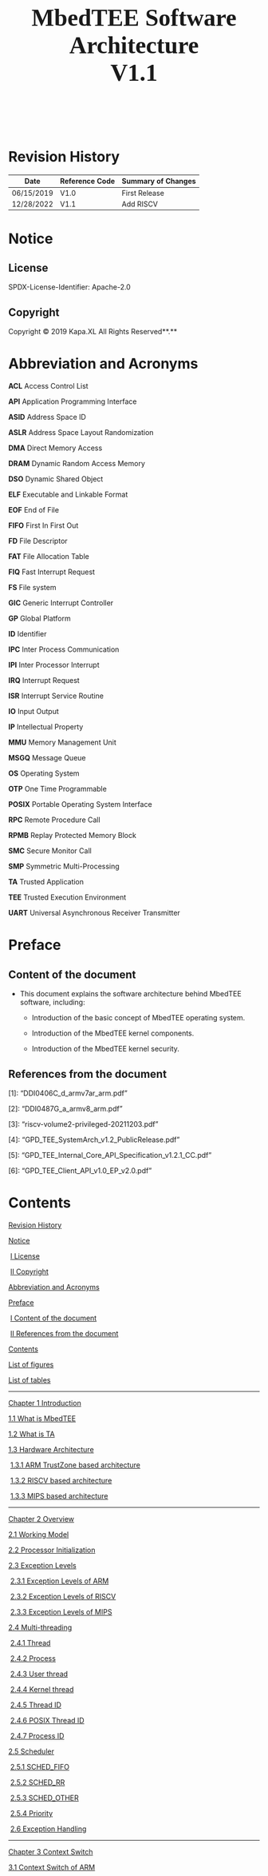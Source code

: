 <div align=center STYLE="page-break-after: always;">
    <br/><br/><br/><br/><br/><br/><br/><br/><br/><br/><br/><br/>
    <font size=22 face=“Arial”>
        <b>MbedTEE Software Architecture</b>
        <br/>
        <b>V1.1</b> 
    </font>
    <br/><br/><br/><br/><br/><br/>
</div>


# Revision History

| Date       | Reference Code | Summary of Changes |
| ---------- | -------------- | ------------------ |
| 06/15/2019 | V1.0           | First Release      |
| 12/28/2022 | V1.1           | Add RISCV          |

<div STYLE="page-break-after: always;"></div>

# Notice

## License

SPDX-License-Identifier: Apache-2.0

## Copyright

Copyright © 2019 Kapa.XL All Rights Reserved**.**

<div STYLE="page-break-after: always;"></div>

# Abbreviation and Acronyms

**ACL** Access Control List

**API** Application Programming Interface

**ASID** Address Space ID

**ASLR** Address Space Layout Randomization

**DMA** Direct Memory Access

**DRAM** Dynamic Random Access Memory

**DSO** Dynamic Shared Object

**ELF** Executable and Linkable Format

**EOF** End of File

**FIFO** First In First Out

**FD** File Descriptor

**FAT** File Allocation Table

**FIQ** Fast Interrupt Request

**FS** File system

**GIC** Generic Interrupt Controller

**GP** Global Platform

**ID** Identifier

**IPC** Inter Process Communication

**IPI** Inter Processor Interrupt

**IRQ** Interrupt Request

**ISR** Interrupt Service Routine

**IO** Input Output

**IP** Intellectual Property

**MMU** Memory Management Unit

**MSGQ** Message Queue

**OS** Operating System

**OTP** One Time Programmable

**POSIX** Portable Operating System Interface

**RPC** Remote Procedure Call

**RPMB** Replay Protected Memory Block

**SMC** Secure Monitor Call

**SMP** Symmetric Multi-Processing

**TA** Trusted Application

**TEE** Trusted Execution Environment

**UART** Universal Asynchronous Receiver Transmitter

<div STYLE="page-break-after: always;"></div>

# Preface

## Content of the document 

- This document explains the software architecture behind MbedTEE software, including:

  - Introduction of the basic concept of MbedTEE operating system.

  - Introduction of the MbedTEE kernel components.


  - Introduction of the MbedTEE kernel security.

## References from the document

\[1\]: “DDI0406C_d_armv7ar_arm.pdf”

\[2\]: “DDI0487G_a_armv8_arm.pdf”

\[3\]: “riscv-volume2-privileged-20211203.pdf”

\[4\]: “GPD_TEE_SystemArch_v1.2_PublicRelease.pdf”

\[5\]: “GPD_TEE_Internal_Core_API_Specification_v1.2.1_CC.pdf”

\[6\]: “GPD_TEE_Client_API_v1.0_EP_v2.0.pdf”

<div STYLE="page-break-after: always;"></div>

# Contents

[Revision History](#revision-history)

[Notice](#notice)

​	[I License](#license)

​	[II Copyright](#copyright)

[Abbreviation and Acronyms](#abbreviation-and-acronyms)

[Preface](#preface)

​	[I Content of the document](#content-of-the-document)

​	[II References from the document](#references-from-the-document)

[Contents](#contents)

[List of figures](#list-of-figures)

[List of tables](#list-of-tables)

------

[Chapter 1 Introduction](#chapter-1---introduction)

[1.1 What is MbedTEE](#11-what-is-mbedtee)

[1.2 What is TA](#12-what-is-ta)

[1.3 Hardware Architecture](#13-hardware-architecture)

​	[1.3.1 ARM TrustZone based architecture](#131-arm-trustzone-based-architecture)

​	[1.3.2 RISCV based architecture](#132-riscv-based-architecture)

​	[1.3.3 MIPS based architecture](#133-mips-based-architecture)

------

[Chapter 2 Overview](#chapter-2---overview)

[2.1 Working Model](#21-working-model)

[2.2 Processor Initialization](#22-processor-initialization)

[2.3 Exception Levels](#23-exception-levels)

​	[2.3.1 Exception Levels of ARM](#231-exception-levels-of-arm)

​	[2.3.2 Exception Levels of RISCV](#232-exception-levels-of-riscv)

​	[2.3.3 Exception Levels of MIPS](#233-exception-levels-of-mips)

[2.4 Multi-threading](#24-multi-threading)

​	[2.4.1 Thread](#241-thread)

​	[2.4.2 Process](#242-process)

​	[2.4.3 User thread](#243-user-thread)

​	[2.4.4 Kernel thread](#244-kernel-thread)

​	[2.4.5 Thread ID](#245-thread-id)

​	[2.4.6 POSIX Thread ID](#246-posix-thread-id)

​	[2.4.7 Process ID](#247-process-id)

[2.5 Scheduler](#25-scheduler)

​	[2.5.1 SCHED_FIFO](#251-sched_fifo)

​	[2.5.2 SCHED_RR](#252-sched_rr)

​	[2.5.3 SCHED_OTHER](#253-sched_other)

​	[2.5.4 Priority](#254-priority)

​	[2.6 Exception Handling](#26-exception-handling)

------

[Chapter 3 Context Switch](#chapter-3---context-switch)

[3.1 Context Switch of ARM](#31-context-switch-of-arm)

​	[3.1.1 REE SMC](#311-ree-smc)

​	[3.1.2 TEE SMC](#312-tee-smc)

​	[3.1.3 AArch32 SVC](#313-aarch32-svc)

​	[3.1.4 AArch64 SVC](#314-aarch64-svc)

​	[3.1.5 AArch32 Interrupt](#315-aarch32-interrupt)

​	[3.1.6 AArch64 Interrupt](#316-aarch64-interrupt)

[3.2 Context Switch of RISCV](#32-context-switch-of-riscv)

​	[3.2.1 System Call](#321-system-call)

​	[3.2.2 Interrupt](#322-interrupt)

[3.3 Context Switch of MIPS](#33-context-switch-of-mips)

​	[3.3.1 System Call](#331-system-call)

​	[3.3.2 Interrupt](#332-interrupt)

------

[Chapter 4 MbedTEE Components](#chapter-4---mbedtee-components)

[4.1 Overview](#41-overview)

[4.2 System Call](#42-system-call)

[4.3 Heap Manager](#43-heap-manager)

[4.4 Page Manager](#44-page-manager)

[4.5 Timer Framework](#45-timer-framework)

[4.6 Synchronization Primitives](#46-synchronization-primitives)

[4.7 Tasklet](#47-tasklet)

[4.8 Workqueue](#48-workqueue)

[4.9 IPI](#49-ipi)

[4.10 RPC](#410-rpc)

[4.11 IPC](#411-ipc)

[4.12 ELF Loader](#412-elf-loader)

[4.13 MMU](#413-mmu)

[4.14 File System](#414-file-system)

​	[4.14.1 FS types](#4141-fs-types)

​	[4.14.2 FS Operations](#4142-fs-operations)

[4.15 Storage](#415-storage)

​	[4.15.1 Transient](#4151-transient)

​	[4.15.2 Persistent](#4152-persistent)

[4.16 DTB](#416-dtb)

[4.17 GlobalPlatform](#417-globalplatform)

------

[Chapter 5 TEE Security](#chapter-5---tee-security)

[5.1 Isolation](#51-isolation)

​	[5.1.1 REE-TEE Isolation](#511-ree-tee-isolation)

​	[5.1.2 User-Kernel Isolation](#512-user-kernel-isolation)

​	[5.1.3 TA Isolation](#513-ta-isolation)

[5.2 ELF Mapping](#52-elf-mapping)

[5.3 Timer](#53-timer)

​	[5.3.1 Overview](#531-overview)

​	[5.3.2 Monotonic Counter](#532-monotonic-counter)

​	[5.3.3 Time Category](#533-time-category)

[5.4 Debugging](#54-debugging)

[5.5 Access Control Policy](#55-access-control-policy)

[5.6 IPC Security](#56-ipc-security)

​	[5.6.1 Message Queue](#561-message-queue)

​	[5.6.2 File descriptor sharing](#562-file-descriptor-sharing)

[5.7 RPC Security](#57-rpc-security)

[5.8 Image Security](#58-image-security)



------



# List of figures

[Figure 1‑1 ARM TrustZone Based Architecture](#figure-1-1-arm-trustzone-based-architecture)

[Figure 1‑2 FVP_VE_Cortex_A15x4 Processors](#figure-1-2-fvp_ve_cortex_a15x4-processors)

[Figure 1‑3 RISCV Based Architecture](#figure-1-3-riscv-based-architecture)

[Figure 1‑4 QEMU RISCV Processors](#figure-1-4-qemu-riscv-processors)

[Figure 1‑5 MIPS32 Based Architecture](#figure-1-5-mips32-based-architecture)

[Figure 2‑1 Client is from REE](#figure-2-1-client-is-from-ree)

[Figure 2‑2 Client is another TA](#figure-2-2-client-is-another-ta)

[Figure 2‑3 Processor 0 Initialization Flow](#figure-2-3-processor-0-initialization-flow)

[Figure 2‑4 Secondary Processor Initialization Flow](#figure-2-4-secondary-processor-initialization-flow)

[Figure 2‑5 Exception Levels of AArch32@ARMv7-A](#figure-2-5-exception-levels-of-aarch32armv7-a)

[Figure 2‑6 Exception Levels of AArch64@ARMv8-A/ARMv9-A](#figure-2-6-exception-levels-of-aarch64armv8-aarmv9-a)

[Figure 2‑7 Exception Levels of RISCV](#figure-2-7-exception-levels-of-riscv)

[Figure 2‑8 Exception Levels of MIPS](#figure-2-8-exception-levels-of-mips)

[Figure 3-1 Synchronous SMC Call - AArch32](#figure-3-1-synchronous-smc-call---aarch32)

[Figure 3‑2 Synchronous SMC Call - AArch64](#figure-3-2-synchronous-smc-call---aarch64)

[Figure 3‑3 Asynchronous SMC Call - AArch32](#figure-3-3-asynchronous-smc-call---aarch32)

[Figure 3‑4 Asynchronous SMC Call - AArch64](#figure-3-4-asynchronous-smc-call---aarch64)

[Figure 3‑5 System Call – AArch32](#figure-3-5-system-call---aarch32)

[Figure 3‑6 System Call – AArch64](#figure-3-6-system-call---aarch64)

[Figure 3‑7 FIQ Interrupts the REE - AArch32](#figure-3-7-fiq-interrupts-the-ree---aarch32)

[Figure 3‑8 FIQ Interrupts the REE (Scheduled) - AArch32](#figure-3-8-fiq-interrupts-the-ree-scheduled---aarch32)

[Figure 3‑9 FIQ - AArch32](#figure-3-9-fiq---aarch32)

[Figure 3‑10 MbedTEE Forwards IRQ to REE - AArch32](#figure-3-10-mbedtee-forwards-irq-to-ree---aarch32)

[Figure 3‑11 TEE IRQ Interrupts the REE - AArch64](#figure-3-11-tee-irq-interrupts-the-ree---aarch64)

[Figure 3‑12 TEE IRQ Interrupts the REE (Scheduled) - AArch64](#figure-3-12-tee-irq-interrupts-the-ree-scheduled---aarch64)

[Figure 3‑13 REE IRQ Interrupts the TEE - AArch64](#figure-3-13-ree-irq-interrupts-the-tee---aarch64)

[Figure 3‑14 TEE IRQ - AArch64](#figure-3-14-tee-irq---aarch64)

[Figure 3‑15 System Call - RISCV](#figure-3-15-system-call---riscv)

[Figure 3‑16 Interrupt – RISCV](#figure-3-16-interrupt---riscv)

[Figure 3‑17 System Call - MIPS](#figure-3-17-system-call---mips)

[Figure 3‑18 Interrupt - MIPS](#figure-3-18-interrupt---mips)

[Figure 4‑1 MbedTEE Components](#figure-4-1-mbedtee-components)

[Figure 4‑2 Persistent storage based on reefs](#figure-4-2-persistent-storage-based-on-reefs)

[Figure 5‑1 AArch32 Address Space](#figure-5-1-aarch32-address-space)

[Figure 5‑2 AArch64 Address Space](#figure-5-2-aarch64-address-space)

[Figure 5‑3 RISCV32 SV32 Address Space](#figure-5-3-riscv32-sv32-address-space)

[Figure 5‑4 RISCV64 SV39 Address Space](#figure-5-4-riscv64-sv39-address-space)

[Figure 5‑5 MIPS32 Address Space](#figure-5-5-mips32-address-space)

[Figure 5‑6 PS information](#figure-5-6-ps-information)

# List of tables

[Table 1‑1 OS information - ARM](#table-1-1-os-information---arm)

[Table 1‑2 Communication Method - ARM](#table-1-2-communication-method---arm)

[Table 1‑3 OS information - RISCV](#table-1-3-os-information---riscv)

[Table 1‑4 Communication Method - RISCV](#table-1-4-communication-method---riscv)

[Table 5‑1 Kernel ELF Segments](#table-5-1-kernel-elf-segments)

[Table 5‑2 TA ELF Segments](#table-5-2-ta-elf-segments)


<div STYLE="page-break-after: always;"></div>

#  Chapter 1 - Introduction

## 1.1 What is MbedTEE

MbedTEE is an implementation of Trusted Execution Environment (TEE) for embedded devices, it’s a real time operating system which comply with POSIX and GlobalPlatform, it manages the security resources and provides security services to system.

MbedTEE leverages the security architecture in the SoC, it’s explicitly isolated with Rich Execution Environment (REE) and the isolation is enforced by the SoC’s security technology at hardware level, remote procedure call (RPC) is introduced for the REE-TEE communication. TEE has higher security level than REE, and TEE can enable or disable the REE access to some of the hardware resources.

MbedTEE currently supports AArch32, AArch64, Riscv32, Riscv64 and MIPS32R2 architectured processors (CPU).

## 1.2 What is TA

A Trusted Application (TA) is a program that runs in the TEE user space and exposes security services to its clients.

A Trusted Application is command-oriented. Clients access a Trusted Application by opening a session with the Trusted Application and invoking commands within the session. When a Trusted Application receives a command, it parses the messages associated with the command, performs any required processing, and then sends a response back to the client.

A client typically runs in the Rich Execution Environment and communicates with a Trusted Application using the TEE Client API. It is then called a “Client Application”. It is also possible for a Trusted Application to act as a client of another Trusted Application, using the GlobalPlatform Internal Core API. The term “Client” covers both cases.

## 1.3 Hardware Architecture

Before looking into MbedTEE, this section introduces some of possible hardware architectures that the TEE may run at.

- The ARM TrustZone based architecture.

- The RISCV based architecture

- The MIPS based architecture

### 1.3.1 ARM TrustZone based architecture

<img src="media-arch/image2.png" style="zoom:35%"/>

<center><h6>Figure 1-1 ARM TrustZone Based Architecture</h6></center>

The ARM processor (armv7a, armv8a and armv9a CPU) can work in non-trusted mode and trusted mode, depending on the TrustZone enable or not. The non-trusted mode is design for the rich OS (e.g. Linux) with all non-secure applications. Whereas, the trusted mode is designed for the TEE to execute secure libraries and trusted applications.

Under the ARM TrustZone architecture, the TEE runs at the same processor (CPU) as the REE with the time-sharing scheduling mechanism. TEE and REE are explicitly isolated and this isolation is enforced by the TrustZone and SoC’s security technology at hardware level, only a tiny bridge based on the SMC instruction is used for the REE-TEE communication.

The following figure takes the ARM FVP_VE_Cortex_A15x4 as an example, this SoC is designed to have 4 processors in one CPU cluster, MbedTEE can run on all of these processors with SMP supported, which means SMC instruction can be executed on every processor to request the security services from MbedTEE, MbedTEE will process the requests symmetrically.

<img src="media-arch/image3.png" style="zoom:30%"/>

<center><h6>Figure 1-2 FVP_VE_Cortex_A15x4 Processors</h6></center>

Seen from the above hardware architectures, ARM SoC supports below software architecture with TEE. Table 1‑1 illustrates the OS information.

<center><h6>Table 1-1 OS information - ARM</h6></center>

| Rich Execution Environment | Trusted Execution Environment |
| :------------------------: | :---------------------------: |
|  ARM Non-Trusted (Linux)   |     ARM Trusted (TEE OS)      |



Table 1‑2 illustrates the communication method between different execution environments.												

<center><h6>Table 1-2 Communication Method - ARM</h6></center>

|          |  REE to TEE   |  TEE to REE   |
| :------: | :-----------: | :-----------: |
|   Data   | Shared memory | Shared memory |
| Commands |      SMC      |   IPI (SGI)   |

The communications between REE and TEE relies on Secure Monitor Call (SMC) instruction or IPI (inter processor interrupt), through which the CPU enters monitor mode from non-secure or secure and then fully switch the context of different worlds.

### 1.3.2 RISCV based architecture

<img src="media-arch/image4.png" style="zoom:35%"/>

<center><h6>Figure 1-3 RISCV Based Architecture</h6></center>

Due to the RISCV does not have the TrustZone or similar extension, thus the MbedTEE needs to run at a dedicated security processor (CPU). At this case, the REE processor (CPU) is running the rich OS (e.g. Linux) with all non-secure applications. Whereas, the TEE processor is running the MbedTEE to execute secure libraries and trusted applications.

Under this architecture, TEE and REE are explicitly isolated and the isolation is enforced by the SoC’s security technology at hardware level, only a tiny bridge based on the SSWI is used for the REE-TEE communication.

The following figure takes the RISCV32/RISCV64 QEMU virtual platform as an example, this platform is configured to have 8 processors (e.g. qemu-system-riscv64 -M virt -smp 8), MbedTEE can run on all of these processors with SMP supported, which means SSWI interrupt can be served/issued on every processor to request/response the security services from MbedTEE, MbedTEE will process the requests symmetrically.

<img src="media-arch/image5.png" style="zoom:30%"/>

<center><h6>Figure 1-4 QEMU RISCV Processors</h6></center>

Seen from the above hardware architectures, RISCV virtual platform supports below software architecture with TEE. Table 1‑3 illustrates the OS information.

<center><h6>Table 1-3 OS information - RISCV</h6></center>

|  Rich Execution Environment  | Trusted Execution Environment |
| :--------------------------: | :---------------------------: |
| REE Processors (4~7) (Linux) | TEE Processors (0~3) (TEE OS) |

Table 1‑4 illustrates the communication method between different execution environments.

<center><h6>Table 1-4 Communication Method - RISCV</h6></center>

|          |  REE to TEE   |  TEE to REE   |
| :------: | :-----------: | :-----------: |
|   Data   | Shared memory | Shared memory |
| Commands |     SSWI      |     SSWI      |

The communications between REE and TEE relies on SSWI extension, through which the CPU generates the software interrupt to the other world.

### 1.3.3 MIPS based architecture

Current MbedTEE only supports to run at a single MIPS32R2 processor (CPU), no SMP supported, no REE communication supported.

<img src="media-arch/image6.png" style="zoom:40%"/>

<center><h6>Figure 1-5 MIPS32 Based Architecture</h6></center>

<div STYLE="page-break-after: always;"></div>

#  Chapter 2 - Overview

## 2.1 Working Model

- Client is from the REE

  <img src="media-arch/image7.png" style="zoom:20%"/>

<center><h6>Figure 2-1 Client is from REE</h6></center>

- Client is another TA (instance)

  <img src="media-arch/image8.png" style="zoom:20%"/>

<center><h6>Figure 2-2 Client is another TA</h6></center>

## 2.2 Processor Initialization

Take the ARM TrustZone based SoC as example, RISCV/MIPS flow are similar except the secondary processors (CPU) wake up method.

- Processor 0 initialization flow in TEE world:

  <img src="media-arch/image9.png" style="zoom:40%"/>

<center><h6>Figure 2-3 Processor 0 Initialization Flow</h6></center>

- Secondary processors initialization flow in TEE world:

  <img src="media-arch/image10.png" style="zoom:40%"/>

<center><h6>Figure 2-4 Secondary Processor Initialization Flow</h6></center>

## 2.3 Exception Levels

### 2.3.1 Exception Levels of ARM

The following figure illustrates the exception levels and security states in the AArch32@ARMv7-A processor. (It’s a little bit different with the AArch64@ARMv8-A/ARMv9-A on the S-EL3, AArch64 has the S-EL1 for the TEE kernel and S-EL3 for the secure monitor, which the AArch32@ARMv7-A does not have the S-EL3, the TEE kernel occupies the S-EL1 alongside the secure monitor in the ARMv7-A.)

**EL0**: lowest exception level to execute the REE applications.

**EL1**: privileged exception level to execute the REE kernel.

**EL2**: privileged exception level to execute the Hypervisor.

**S-EL0**: secure exception level to execute the trusted applications.

**S-EL1**: secure exception level to execute the TEE kernel.

**S-EL3**: highest secure exception level to execute the secure monitor routine.

![](media-arch/image11.png)

<center><h6>Figure 2-5 Exception Levels of AArch32@ARMv7-A</h6></center>

**Processor modes in the AArch32@ARMv7-A**:

**User**: non-privileged mode for most of the programs and applications.

**SVC**: Entered on reset, or when a SVC instruction is executed.

**System**: privileged mode for the operating system, sharing the registers with User mode.

**FIQ**: Entered on an FIQ interrupt exception

**IRQ**: Entered on an IRQ interrupt exception

**ABT**: Entered on a memory access exception

**UND**: Entered when an undefined instruction is executed

![](media-arch/image12.png)

<center><h6>Figure 2-6 Exception Levels of AArch64@ARMv8-A/ARMv9-A</h6></center>

### 2.3.2 Exception Levels of RISCV

**Level 0**: **User** exception level to execute the applications.

**Level 1**: **Supervisor** exception level to execute the kernel.

**Level 2**: Reserved.

**Level 3**: **Machine** exception level, highest privileges.

![](media-arch/image13.png)

<center><h6>Figure 2-7 Exception Levels of RISCV</h6></center>

### 2.3.3 Exception Levels of MIPS

**User Mode**: **User** exception level to execute the applications.

**Kernel Mode**: **Kernel** exception level to execute the kernel. The core enters kernel mode both at reset and when an exception is recognized.

**Supervisor Mode**: Not in use.

![](media-arch/image14.png)

<center><h6>Figure 2-8 Exception Levels of MIPS</h6></center>

## 2.4 Multi-threading

Most of the modern operating systems provide the multi-threading support and MbedTEE is not different from these operating systems. MbedTEE supports multi-threads as they can provide concurrency or parallelism on the single or multiple processor (CPU) systems.

MbedTEE modules (TA or kernel modules) can attain parallelism by spawning some operations in the background, TA or kernel modules achieve this by delegating these operations to the corresponding user or kernel threads, these threads are independent sequences of execution corresponding to their mission.

**There are diverse definitions of the user and kernel threads under different operating systems, the following sections introduce what they are under the MbedTEE operating systems.**

### 2.4.1 Thread

A thread is an entity within a process that can be scheduled for execution. Each thread has its own scheduling attribute (e.g. scheduling policy and priority), thread local storage, a unique thread identifier, and a set of structures the operating system will use to save/restore the thread context in scheduling. The thread context includes the thread's set of machine registers, the kernel stack and the user stack in its process’s address space.

### 2.4.2 Process

A process is one that only runs at the user space and runs only the TA’s code. Each process is started with a single thread, often called the primary thread, but can create additional threads from any of its threads, each process must have at least one thread of execution. Each process provides the resources needed to execute a program, including a virtual address space, executable code, heap, opened handles to system objects (e.g. file descriptors), device ACL, IPC ACL, a unique process identifier, process configuration (e.g. name and UUID). The process’s resources are visible to all of its threads, that means one thread can share the resource with each other threads within the same process. The process resource is totally not visible to other processes, the resource sharing between processes must go through the explicit IPC.

### 2.4.3 User thread

A user thread is one that runs at the user space, but it can call into kernel space by issuing system call, it’s still considered a user thread even though it can execute kernel code.

MbedTEE provides the complete support of POSIX thread in the user space, each process (TA) can create its own thread(s), new created thread is only visible within the owner process (TA).

### 2.4.4 Kernel thread

A kernel thread is one that only runs at the kernel space and runs only the kernel code, it’s created by the operating system or kernel modules and it’s not associated with any user thread.

Both the user and kernel threads are scheduled by the kernel scheduler.

### 2.4.5 Thread ID

Thread unique identifier within the whole MbedTEE.

### 2.4.6 POSIX Thread ID

Thread unique identifier within its owner process (TA).

### 2.4.7 Process ID

Process unique identifier within the whole MbedTEE, it’s equal to its primary thread ID.

## 2.5 Scheduler

In order to support the multi-threading, MbedTEE supports the POSIX standard scheduler to control the execution of each thread, each thread has its own associated scheduling policy and priority. Associated with each policy is a priority range. Each policy specifies the minimum and maximum priorities for that policy. The priority ranges for each policy may overlap the priority ranges of other policies.

To balance the loading of processors (CPU) which are running at the same MbedTEE, MbedTEE scheduler supports the Symmetric Multi-Processing (SMP) mechanism.

MbedTEE provides the support of following scheduler policies:

### 2.5.1 SCHED_FIFO

Generally, SCHED_FIFO is a real-time scheduling policy known as "first come, first served." This strategy allows real-time processes to run until a higher priority thread arrives or they voluntarily yield the processor (CPU). SCHED_FIFO is suitable for threads that require a strict response time because it ensures that once a thread is executed, it will not be preempted by other threads of same priority.

MbedTEE supports the SCHED_FIFO policy, threads scheduled under this policy are chosen from a thread ready queue that is ordered by the time its threads have been on the queue without being executed; generally, the head of the queue is the thread that has been on the queue the longest time, and the tail is the thread that has been on the queue the shortest time.

- When a SCHED_FIFO thread starts running, it continues to run until it voluntarily gives up CPU or is preempted by a higher priority thread.

- If multiple SCHED_FIFO threads of the same priority are ready to run, the SCHED_FIFO policy requires that the currently running thread must actively yield CPU before subsequent threads of the same priority can run.

- The thread becomes the tail of the thread ready queue under the following cases:

- When a running thread [yield](http://pubs.opengroup.org/onlinepubs/9699919799/functions/sched_yield.html) CPU,

- When a blocked thread becomes a runnable thread,

- When the priority is changed.

When using SCHED_FIFO, be aware that such threads can occupy the CPU for a long time, affecting the execution of other threads on the system. Therefore, such threads should be designed to ensure that they can yield the CPU in a reasonable amount of time to avoid excessive use of system resources.

### 2.5.2 SCHED_RR

MbedTEE supports the SCHED_RR policy, SCHED_RR is a real-time scheduling policy that manages threads on a Round-Robin basis. This policy ensures fairness by allowing threads with the same priority to take turns using CPU resources in the order of time slices. When a thread runs out of time slices, it is placed at the end of the ready queue, waiting for the next dispatch.

The effect of this policy is to ensure that if there are multiple SCHED_RR threads at the same priority, one of them does not monopolize the CPU. An application should not rely only on the use of SCHED_RR to ensure application progress among multiple threads if the application includes threads using the SCHED_FIFO policy at the same or higher priority levels or SCHED_RR threads at a higher priority level.

### 2.5.3 SCHED_OTHER

POSIX defines the policy SCHED_OTHER which is implementation-defined, that allows the operating system define its own specific scheduling policy to improve the portability.

MbedTEE SCHED_OTHER is a dynamic-priority policy, the priority will be auto-decreased after the thread consumed certain CPU time slice, when the priority decreased to the minimum, MbedTEE scheduler will reset its priority to the original one, and so on. This policy ensures that there is no thread with SCHED_OTHER policy can monopolize the CPU. Major of the TAs will use this policy and this is the default policy when creating a thread.

### 2.5.4 Priority

MbedTEE scheduler manages both the kernel and user thread execution, the kernel and user thread have different priority ranges, major of the kernel threads have higher priority than the user thread. The priority differences are listed as below, higher value corresponding to higher priority.

- 0 ~ 63 for the kernel thread priority

- 0 ~ 39 for the user thread priority

- Default kernel thread priority is 44

- Default user thread priority is 16

Kernel thread can set its priority even lower than the user thread, that’s depended on the thread’s mission.

## 2.6 Exception Handling

Exception is a system event or condition that requires to halt the normal execution and instead executes a dedicated software routine known as the exception handler. After the exception has been handled, the operating system resumes the context before taking the exception if there is no context switch required. (refer to the following chapter for the context switch).

**MbedTEE kernel catches all the exceptions and handles all of them to avoid the undefined behaviors of the TEE execution.**

Here takes the AArch32 exceptions as an example (4 kinds of exceptions):

- Interrupt:

  - FIQ: According to the MbedTEE design, the FIQ is dedicated for the TEE world, and all FIQs are routed to the monitor mode. The FIQ is not visible to the REE world, REE world can’t influence any FIQ configurations and exceptions.

  - IRQ: The IRQ is dedicated for the REE world, but it may occur during the MbedTEE execution. In case of the IRQ occurred during the MbedTEE execution, MbedTEE just switch the context to REE instead of responding this IRQ, that means the REE IRQ can interrupt the MbedTEE execution and MbedTEE just forwards the IRQ to REE. A substituted solution is that MbedTEE masks the IRQ during the MbedTEE execution, as thus the IRQ will never be able to interrupt the MbedTEE, but the IRQ latency time will be terrible.
- Aborts:

  - Prefetch aborts on the instruction fetch

  - Data aborts on the data access

  - Undefined aborts
- **Reset**: Reset is the highest priority exception and can’t be masked.
- Software Generated:

  - The supervisor call (SVC) enables the user code to request the kernel service.
- The secure monitor call (SMC) enables the REE to request the TEE service.



<div STYLE="page-break-after: always;"></div>

#  Chapter 3 - Context Switch

## 3.1 Context Switch of ARM

Context switch may happen during any time of the processor (CPU) execution, and may be triggered by the software interrupt or the external interrupt.

There are two kinds of context switches under the ARM TrustZone based MbedTEE architecture, one is the REE-TEE world context switch, another one is the thread context switch inside the MbedTEE.

The following sections illustrate the different handling manners of different cases inside MbedTEE.

### 3.1.1 REE SMC

REE can request the TEE service through the SMC, there are two kinds of function calls can be issued by REE: the synchronous and the asynchronous calls.

#### Synchronous Call

The AArch32 synchronous call is used for the short time request, with this type the monitor routine does not wakeup any MbedTEE threads to respond this call, it handles this kind of calls directly with the FIQ and IRQ masked. Only the REE-TEE world contexts are switched under this type, no context switch of MbedTEE threads.

![](media-arch/image15.png)



<center><h6>Figure 3-1 Synchronous SMC Call - AArch32</h6></center>

The AArch64 synchronous call is different with AArch32, AArch64 monitor delegates the EL3 SMC to EL1 SGI, then the synchronous call can be handled in EL1 MbedTEE SGI routine properly.

![](media-arch/image16.png)



<center><h6>Figure 3-2 Synchronous SMC Call - AArch64</h6></center>

#### Asynchronous Call

The asynchronous call is used for handling long time request which may lead MbedTEE wait, with this type the monitor routine (or EL1 SGI routine @ AArch64) wakes up a MbedTEE kernel thread (rpc-workqueue) to respond this call by enqueuing a work to the rpc-workqueue. The REE-TEE world context switch and the MbedTEE thread context switch are both involved.

**For the AArch32 SMC:**

![](media-arch/image17.png)

<center><h6>Figure 3-3 Asynchronous SMC Call - AArch32</h6></center>

**For the AArch64 SMC:**

![](media-arch/image18.png)

<center><h6>Figure 3-4 Asynchronous SMC Call - AArch64</h6></center>

### 3.1.2 TEE SMC

Normally the MbedTEE kernel is working at the AArch32 System mode or AArch64 EL1T, when the MbedTEE kernel needs to request the monitor services, it can also issue the SMC to enter the monitor mode. Currently this kind of TEE SMC (SMC Issued from MbedTEE internal) is only used for the secondary processors power up and power down.

### 3.1.3 AArch32 SVC

AArch32 SVC is the software generated supervisor call to request the kernel service (system call). The following figure illustrates the AArch32 context switch of both the normal SVC and scheduler SVC.

![](media-arch/image19.png)



<center><h6>Figure 3-5 System Call - AArch32</h6></center>

### 3.1.4 AArch64 SVC

AArch64 SVC is the software generated supervisor call to request the kernel service (system call). The following figure illustrates the AArch64 context switch of both the normal SVC and scheduler SVC.

![](media-arch/image20.png)

<center><h6>Figure 3-6 System Call - AArch64</h6></center>

### 3.1.5 AArch32 Interrupt

#### FIQ Raised during REE Execution

The AArch32 FIQ is dedicated for the MbedTEE and the FIQs are all routed to monitor mode, so when a FIQ is raised during REE execution, the monitor receives this FIQ and switches the context to the MbedTEE, then the MbedTEE corresponding FIQ routine can respond this FIQ.

- If it is a normal FIQ, it isn’t related to any scheduler functionalities.

![](media-arch/image21.png)



<center><h6>Figure 3-7 FIQ Interrupts the REE - AArch32</h6></center>

- If it is a FIQ related to MbedTEE scheduler. (e.g. scheduler timer FIQ)

![](media-arch/image22.png)



<center><h6>Figure 3-8 FIQ Interrupts the REE (Scheduled) - AArch32</h6></center>

#### FIQ Raised during TEE Execution

Due to the AArch32 FIQ is dedicated for the MbedTEE, so the handler logic is quite simple when the FIQ is raised during MbedTEE execution. Refer to the following figure to know the details of the normal FIQ and scheduler FIQ handler logics.

![](media-arch/image23.png)

<center><h6>Figure 3-9 FIQ - AArch32</h6></center>

#### IRQ Raised during TEE Execution

The AArch32 IRQ is dedicated for the REE and the IRQ may occur during the TEE execution, MbedTEE just switches the context to REE instead of responding this IRQ.

After the AArch32 processor context is switched to REE, REE receives this IRQ and handles it immediately.

![](media-arch/image24.png)

<center><h6>Figure 3-10 MbedTEE Forwards IRQ to REE - AArch32</h6></center>

#### IRQ Raised during REE Execution

The AArch32 IRQ is dedicated for the REE, so there is no context switch in MbedTEE when the IRQ is raised during REE execution.

###  3.1.6 AArch64 Interrupt 

#### FIQ

The AArch64 FIQ is dedicated for the monitor mode, Monitor FIQ will be asserted on the following cases:

- TEE IRQ raised during REE execution

- REE IRQ raised during TEE execution

For case 1, when a TEE IRQ is raised during REE execution, the processor jumps to the monitor FIQ exception entry, then the monitor switches the context to the MbedTEE, the MbedTEE corresponding IRQ routine will respond this IRQ.

For case 2, when a REE IRQ is raised during TEE execution, the processor jumps to the monitor FIQ exception entry, then the monitor switches the context to the REE, the REE corresponding IRQ routine will respond this IRQ.

- If it is a normal TEE IRQ, it isn’t related to any scheduler functionalities.

![](media-arch/image25.png)

<center><h6>Figure 3-11 TEE IRQ Interrupts the REE - AArch64</h6></center>

- If it is a TEE IRQ related to MbedTEE scheduler. (e.g. scheduler timer IRQ)

![](media-arch/image26.png)

<center><h6>Figure 3-12 TEE IRQ Interrupts the REE (Scheduled) - AArch64</h6></center>

- REE IRQ raised during TEE execution.

![](media-arch/image27.png)



<center><h6>Figure 3-13 REE IRQ Interrupts the TEE - AArch64</h6></center>

#### TEE IRQ Raised during TEE Execution

Refer to the following figure to know the details of the normal TEE IRQ and scheduler TEE IRQ handler logics.

![](media-arch/image28.png)



<center><h6>Figure 3-14 TEE IRQ - AArch64</h6></center>

#### REE IRQ Raised during REE Execution

There is no context switch in MbedTEE when the REE IRQ is raised during REE execution.

## 3.2 Context Switch of RISCV

Context switch may happen during any time of the RISCV processor (CPU) execution, and may be triggered by the software interrupt or the external interrupt.

The following sections illustrate the different handling manners of different cases inside MbedTEE.

### 3.2.1 System Call

RISCV supports the ECALL instruction to make a request to the supporting execution environment, MbedTEE trusted application uses such software generated environment call to request the kernel service, which means the system call. The following figure illustrates the context switch on both the normal system call and scheduler system call.

![](media-arch/image29.png)

<center><h6>Figure 3-15 System Call - RISCV</h6></center>

### 3.2.2 Interrupt

Refer to the following figure to know the details of the RISCV normal interrupt and scheduler interrupt handler logics.

![](media-arch/image30.png)

<center><h6>Figure 3-16 Interrupt - RISCV</h6></center>

## 3.3 Context Switch of MIPS

Context switch may happen during any time of the MIPS processor (CPU) execution, and may be triggered by the software interrupt or the external interrupt.

The following sections illustrate the different handling manners of different cases inside MbedTEE.

### 3.3.1 System Call

MIPS supports the SYSCALL instruction to make a request to the kernel mode, MbedTEE trusted application uses such software generated call to request the kernel service, which means the system call. The following figure illustrates the context switch on both the normal system call and scheduler system call.

![](media-arch/image31.png)



<center><h6>Figure 3-17 System Call - MIPS</h6></center>

### 3.3.2 Interrupt

Refer to the following figure to know the details of the MIPS normal interrupt and scheduler interrupt handler logics.

![](media-arch/image32.png)



<center><h6>Figure 3-18 Interrupt - MIPS</h6></center>

<div STYLE="page-break-after: always;"></div>

#  Chapter 4 - MbedTEE Components

## 4.1 Overview

MbedTEE kernel is consisted of the fundamental core and the kernel modules.

MbedTEE core provides the basic functionality of an operating system, such as the exception handling, scheduler, heap management, page management, timer framework, thread management, process management, system call, tasklets, workqueue, DTS, IPC, RPC, synchronization primitives and file system etc.

MbedTEE kernel module is Linux-like module to extend the functionality of the core, it’s usually used for describing a SoC peripheral driver. It is piece of code that integrates into the kernel image. But now, it cannot be compiled separately into a dynamic loaded kernel object, so you cannot load or unload dynamically as the Linux module does.

![](media-arch/image33.png)

<center><h6>Figure 4-1 MbedTEE Components</h6></center>

**The following sections introduce only the major components of the MbedTEE software.**

## 4.2 System Call

MbedTEE provides the support of system call (syscall) for the TA to request the kernel services. In most of the operating systems, syscalls can only be made from the user space, MbedTEE is not different from these operating systems. System call is an exception that can be caught by the processor’s exception handler which saves the calling thread’s context and prepares the parameters for the destination function, then the handler jumps to the MbedTEE general syscall to process the destination function, the destination function will be executed with the calling thread’s stack.

MbedTEE has quite limited number of syscalls for the security reason, while many other modern operating systems have hundreds of syscalls. (e.g. the Linux has more than 300 syscalls).

Major of the MbedTEE syscalls are defined in the POSIX style which allow the TA to be portable. The popular system calls like open, read, write, ioctl, close, lseek, mmap, stat, readdir, printf, poll, epoll and exit etc. are all supported.

MbedTEE has a C library (libc) in the user space to provide the wrapper functions for the syscalls, the C library is built from the latest newlib with reentrant enabled and retargeted lock for the thread-safety. The C library is released in a dynamic shared object (libc.so), MbedTEE kernel has ELF loader to load such DSOs.

## 4.3 Heap Manager

MbedTEE heap manager provides the service for other kernel components to allocate and free the kernel memory dynamically.

As we all know that dynamic using of the memory pieces will cause the memory fragment, in order to decrease the memory fragmenting, MbedTEE introduces the buddy algorithm to the memory management. Two kinds of allocators in use:

- Buddy allocator – for the small piece which size is almost aligned to power of two.

- Bitmap allocator – for the small piece which size is quite not aligned to power of two.

- MbedTEE heap manager provides the supports on:

- Allocate and free the physically continuous memory, the memory space is mapped with the continuous pages.

- Allocate and free the virtually continuous memory, the memory space is mapped with the scattered pages.

## 4.4 Page Manager

MbedTEE page manager provides the service for other kernel components to allocate and free the kernel pages dynamically.

In order to decrease the page fragmenting, MbedTEE page allocation is under the control of buddy algorithm.

MbedTEE page manager provides the supports on:

- Allocate and free the continuous pages.

- Allocate and free the scattered pages.

## 4.5 Timer Framework

MbedTEE uses the CPU’s generic timer (ARM generic timer, RISCV sstc, RISCV clint timer or MIPS CP0 timer) as the monotonic counter and source of the timer events.

MbedTEE timer framework provides the supports on:

- Get the monotonic system time.

- Get/Set the system time.

- Create and destroy the timer event.

- Start and stop the timer event.

- Renew the timer event.

- Migrating the timer events when CPU hot-plug.

## 4.6 Synchronization Primitives

MbedTEE kernel provides the low-level mechanisms for the thread synchronization.

- atomic operation (32-bits)

- mutual exclusion (ARM 8-bits, others 32-bits)

- spinlock (ARM 8-bits, others 32-bits)

- semaphore (ARM 8-bits, others 32-bits)

- wait queue

When the race conditions of the multi-threading shared resource are inevitable, the synchronization primitive must be introduced to achieve the thread-safety, usually the atomic operation, mutual exclusion, spinlock and semaphore can be used on this case.

## 4.7 Tasklet

MbedTEE tasklet is a Linux-like mechanism for the kernel modules to insert deferred works, it is typically used for handling the bottom halves of the interrupts, taskletd is running with the interrupt unmasked and it has critical priority. With this mechanism the kernel modules can postpone the long time works to the taskletd, this will improve the latency time of the top half interrupt handling.

If a tasklet routine is scheduled from an interrupt context, the taskletd will be executed immediately with its own stack after exited the interrupt routine. If not, MbedTEE kernel raises the softint to execute taskletd ASAP. Linux softint borrows the current interrupted thread's stack when exiting IRQ boundary, unlike the Linux softint execution, MbedTEE uses the taskletd own stack (context) instead of the interrupted thread's stack.

## 4.8 Workqueue

MbedTEE workqueue is a mechanism for the kernel modules to insert deferred works, similar to the tasklet but with lower priority.

Workqueue supports two types of worker threads which are Normal-Priority worker and High-Priority worker, Normal-Priority workers are designed for the works which are not time critical, High-Priority workers are designed for the works which require the strict response time.

Workqueue is designed to follow the policy "first come, first serve", but one workqueue may have several worker threads in parallel, that means workqueue can only ensure the starting order of works in queue, it’s unable to ensure the ending order of these works.

## 4.9 IPI

IPI is the inter processor interrupt and it is essentially the software generated interrupt which relied on the ARM-SGI or RISCV-SSWI, the IPI driver is designed for the following purposes:

- MbedTEE local cross-processor function calls (e.g. SMP TLB maintenance broadcasting)

- REE-TEE remote procedure calls (RPC)

##  4.10 RPC

The communication between REE and TEE is relied on the MbedTEE RPC driver, RPC callee and caller are both existed to provide the bi-directional communication.

RPC driver is implemented based on the IPI (or ARM-SMC) and shared memory (REE memory). Due to the communication between different execution environments breaks the isolation, so the RPC driver enforces the security checks on the parameters to another environment.

Refer to the 5.7 for the detailed security checks.

##  4.11 IPC

MbedTEE provides the POSIX signal, message queue and shared memory mechanisms for the basic TA IPC, the TA communication and resource sharing must go through the explicit IPC. In order to gain better security on the IPC, MbedTEE introduces the additional security checks on the IPC establishment. Refer to the 5.6 for the detailed security checks on the IPC.

##  4.12 ELF Loader

MbedTEE ELF loader is used for loading the ELF object to each TA virtual address space, it supports to load the executable or dynamic shared object (DSO).

ELF loader parses the TA ELF object and allocates the scattered pages for the necessary segments, finally it maps these segments to the TA user space according to read-only/read-write/executable flags in the TA ELF LOADs. The mapping is done by the MMU driver with the TA private translation table.

The DSO is loaded with the similar way, only difference is that there is no extra page allocation for the DSO read-only segments, all the TA share the read-only pages of the DSO but with different user address mappings.

Address Space Layout Randomization (ASLR) is supported, thus the TA can be compiled and linked with the flag ‘pie’ and then ELF loader can load it to a random virtual address to enhance the security; ELF loader also supports to load the executable TA which was not compiled nor linked with ‘pie’ flag.

The ELF loader always uses the ASLR - random virtual address for the DSO loading, thus the sources of the DSO must be compiled with the flag ‘–fPIC’, otherwise the DSO relocation will be abnormal.

##  4.13 MMU

MbedTEE MMU driver focuses on the following functionalities:

- Cache operations

  - Cache clean

  - Cache invalidates

- Translation table management

- ASID management

- Memory mapping

  - Map the physical page to the kernel virtual address

  - Map the physical page to the user virtual address

  - Support the read-only, read-write, executable, non-cacheable and cacheable mapping flags

- Address translation

  - Kernel physical address to kernel virtual address translation

  - Kernel virtual address to kernel physical address translation

  - User virtual address to kernel physical address translation

##  4.14 File System

### 4.14.1 FS types

MbedTEE supports the following File systems:

- fatfs (ram based)

- tmpfs

- devfs

- debugfs

- reefs (flash based)

### 4.14.2 FS Operations

MbedTEE supports the following FS operations:

- open

- read

- write

- ioctl (only for device file)

- poll (only for device file)

- mmap

- close

- lseek

- fstat

- ftruncate

- rename

- unlink

- mkdir

- readdir

- rmdir

##  4.15 Storage

Current MbedTEE support the transient and persistent storage types, one is volatile object while the other one is non-volatile object.

### 4.15.1 Transient

The transient object implementation is quite simple due to MbedTEE supports the tmpfs and fatfs (which are based on ram, so called ramfs here).

TA can leverage the ramfs operations mentioned in 4.14.2 to manage its own transient objects.

### 4.15.2 Persistent

Current MbedTEE has neither the driver/framework for flash devices nor the driver for Replay Protected Memory Block (RPMB) devices, but TA can leverage the reefs operations mentioned in 4.14.2 to manage its own persistent objects.

Persistent file is encrypted and signed by MbedTEE reefs, then it is sent to REE flash-based file system via RPC. Persistent file decryption and validation are also done by MbedTEE reefs before use, so the file’s confidentiality and integrity can be well protected.

![](media-arch/image34.png)

<center><h6>Figure 4-2 Persistent storage based on reefs</h6></center>

##  4.16 DTB

MbedTEE supports the Flattened Device Tree (FDT) parser, two ways to specify the DTB of MbedTEE:

- Embedded DTB -> enabled by CONFIG_EMBEDDED_DTB, linked into MbedTEE kernel

- External DTB -> enabled by CONFIG_DTB_ADDR

##  4.17 GlobalPlatform

MbedTEE supports the GlobalPlatform specified TEE working model and APIs.

- TEE Client API (mbedtee-client-api)
- TEE Client Driver (linux/drivers/tee/mbedtee)
- TEE Internal Core API (mbedtee-os/user/tee)



<div STYLE="page-break-after: always;"></div>

#  Chapter 5 - TEE Security

## 5.1 Isolation

This section focuses on the REE-TEE world isolation and User-Kernel space isolation.

### 5.1.1 REE-TEE Isolation

TEE should be isolated with the REE based on the hardware security mechanisms in the SoC and/or the TrustZone security in the ARM processor.

REE and TEE should each have its dedicated physical memory and dedicated hardware IPs in the SoC, SoC architecture/bus design should be able to detect the access is from REE or TEE state, thus the IPs can authorize the different accesses from different states. The detailed memory isolation and IPs isolation for REE and TEE are out of scope of current document, each should be reviewed according to the features of the target product SoC.

From the ARM TrustZone view, in the same processor the isolations are:

- Each has dedicated MMU.

- Each cache line has NS (non-secure) flag, the REE cache operations can’t evict the TEE cache lines.

- Each has dedicated timer (only frequency configuration is shared), only TEE can configure the timer frequency.

- TEE has higher permission in the interrupt controller, TEE determines which interrupt will be routed to TEE and which interrupt can be routed to REE.

- For AArch32, each has dedicated interrupt mode, TEE uses the FIQ while REE uses the IRQ. REE is unable to change the FIQ configuration. For AArch64, each has dedicated IRQ.

- Monitor runs in the secure state only.

- TEE can enable or disable the REE access to some processor functionalities. (e.g. TEE can enable or disable REE access to the floating-point extension).

- TEE instruction fetches from the REE memory is not permitted.

Due to TEE is isolated with REE, so a bridge must be present when REE needs to access the TEE service. Secure monitor acts as the bridge in the ARM TrustZone based architecture.

- Each processor can disable the SMC instruction from REE.

- Each parameter from the REE will be checked to prevent the malicious software attack through the mock parameters.

- Each parameter has a backup in TEE memory before doing the check, this can prevent the TOCTOU (Time of Check / Time of Use) attack.

### 5.1.2 User-Kernel Isolation

MMU is quite a mandatory module for the security, especially for the isolation of the user-kernel address spaces and the isolation of TA process space.

#### Space Isolation

Although the REE and TEE run in the same processor, but the MMU registers are banked (separated) for the secure and non-secure states, that means the REE and TEE each has dedicated MMU configurations. (configurations are related to: translation table base control, translation table base addresses, user and kernel address spaces separation, domain separation, application address space separation, i-cache and d-cache working mode).

Parameter checks are applied:

- With this separation, and the address passed from the user space can be validated easily (pointers from the system calls). E.g. MbedTEE kernel provides the API copy_from_user and copy_to_user for the kernel modules to exchange data with the user space, these APIs validate the user pointer and size by easily check if they are within predefined user space range. All the kernel modules which may involve the user space address must go through these two APIs.

- These APIs also check whether the user space address has the valid entry in the calling TA’s translation table (valid mapping and proper access permission).

##### AArch32 Space Isolation

User-kernel address space separation: AArch32 MMU supports two translation tables, one is used for the user space translation table walk, another one is used for the kernel space translation table walk. Each translation table has dedicated address space and there is no overlap of these two address spaces. According to the hard-coded configuration of the AArch32 MMU driver:

- TTBR0 for User 0x00000000 ~ 0x3FFFFFFF (1GB)

- TTBR1 for kernel 0x40000000 ~ 0xFFFFFFFF (3GB)

AArch32 user space is unable to touch the TTBR1 range directly to injure the kernel space, AArch32 MMU driver enforces the access permission of kernel space to “User no access” if it detects the input translation table is for kernel.

![](media-arch/image35.png)

<center><h6>Figure 5-1 AArch32 Address Space</h6></center>

##### AArch64 Space Isolation

User-kernel address space separation: AArch64 MMU supports two translation tables, one is used for the user space translation table walk, another one is used for the kernel space translation table walk. Each translation table has dedicated address space and there is no overlap of these two address spaces. According to the hard-coded configuration of the AArch64 MMU driver:

- TTBR0 for User 0x0000000000000000 ~ 0x0000007FFFFFFFFF (512GB)

- TTBR1 for kernel 0xFFFFFF8000000000 ~ 0xFFFFFFFFFFFFFFFF (512GB)

AArch64 user space is unable to touch the TTBR1 range directly to injure the kernel space, AArch64 MMU driver enforces the access permission of kernel space to “User no access” if it detects the input translation table is for kernel.

![](media-arch/image36.png)

<center><h6>Figure 5-2 AArch64 Address Space</h6></center>

##### RISCV32 Space Isolation

According to the hard-coded configuration of the RISCV32 SV32 MMU driver:

- User 0x00000000 ~ 0x7FFFFFFF (2GB)

- Kernel 0x80000000 ~ 0xFFFFFFFF (2GB)

![](media-arch/image37.png)

<center><h6>Figure 5-3 RISCV32 SV32 Address Space</h6></center>

##### RISCV64 Space Isolation

According to the hard-coded configuration of the RISCV64 SV39 MMU driver:

- User 0x0000000000000000 ~ 0x0000003FFFFFFFFF (256GB)

- Kernel 0xFFFFFFC000000000 ~ 0xFFFFFFFFFFFFFFFF (256GB)

![](media-arch/image38.png)

<center><h6>Figure 5-4 RISCV64 SV39 Address Space</h6></center>

##### MIPS32 Space Isolation

According to the hard-coded configuration of the MIPS32 MMU driver:

- User 0x00000000 ~ 0x7FFFFFFF (2GB)

- Kernel 0x80000000 ~ 0xFFFFFFFF (2GB)

![](media-arch/image39.png)

<center><h6>Figure 5-5 MIPS32 Address Space</h6></center>

#### Execution Isolation

According to the section 2.3, the processor provides multiple exception levels, with this hardware separation the user and kernel executions can be explicitly isolated.

- An exception can never be taken into a lower exception level.

- An exception return can never be to a higher exception level.

#### Resource Isolation

According to the previous sections, the processor provides non-privileged and privileged modes. With this hardware enforcement the user and kernel access to the system resources is explicitly separated.

- Each processor mode has its dedicated stack.

- Each processor mode has dedicated registers, except the generic registers are shared with each other. The software exception routines handle the registers properly.

- Non-privileged mode (user) is denied to configure certain system configurations, e.g. MMU configuration, interrupt configuration, monitor configuration, cache configuration and SoC registers etc.

- Non-privileged mode (user) must delegate to the system calls to access the system resources.

### 5.1.3 TA Isolation

- Memory Isolation between TAs:

  - Each TA has its own translation table.

  - Each TA has its own address space.

  - According to the ELF Loader, the pages for storing the TA ELF object are dynamically allocated. TAs can only share the read-only pages of the DSO.

  - Each TA thread has its own stack, the stack pages are dynamically allocated.

  - Each TA has its own heap, the heap pages are dynamically allocated.

  - ALSR applied to each TA.

- Resource Isolation between TAs:

  - The opened object handlers (e.g. file descriptors) are only visible within the owner TA, and they have no meaning in other TA.

  - The resources under the handlers are always dynamically allocated for the multi-session supported modules.

  - The resource sharing between TAs must go through the explicit IPC.

  - Crashes in one TA can’t stop other TA and kernel’s execution. Crashes in one TA are always recoverable, only requiring a restart of the TA but not the entire system.

##  5.2 ELF Mapping

MbedTEE kernel has multiple sections in the ELF binary, and each section has its own MMU mapping flag. With these flags, MbedTEE kernel can easily protect the “.text” and “.rodata” sections from software modification by the processor, but it still can’t prevent the malicious overwrite from the hardware DMA.

<center><h6>Table 5-1 Kernel ELF Segments</h6></center>

| Item    | RW/RO | Exec/non-exec  |
| ------- | ----- | -------------- |
| .text   | RO    | Executable     |
| .rodata | RO    | Non-Executable |
| .init   | RO    | Executable     |
| .data   | RW    | Non-Executable |
| .ramfs  | RW    | Non-Executable |
| .bss    | RW    | Non-Executable |

The TA also has multiple ELF sections and each section has its own MMU mapping too. The TA memory is dynamically allocated by MbedTEE kernel during TA loading, and TA memory segments will be mapped to the virtual user space with the associated flags.

According to the ELF LOAD flags in the program header, the TA is always mapped as follow. Generally, each TA has two LOAD segments, one is for the read-only but executable sections, the other one is for the read-write by non-executable sections.

<center><h6>Table 5-2 TA ELF Segments</h6></center>

| Item     | RW/RO | Exec/non-exec  |
| -------- | ----- | -------------- |
| .hash    | RO    | Executable     |
| .dynsym  | RO    | Executable     |
| .dynstr  | RO    | Executable     |
| .rel.dyn | RO    | Executable     |
| .rel.plt | RO    | Executable     |
| .text    | RO    | Executable     |
| .rodata  | RO    | Executable     |
| .dynamic | RW    | Non-Executable |
| .got     | RW    | Non-Executable |
| .data    | RW    | Non-Executable |
| .bss     | RW    | Non-Executable |

## 5.3 Timer

### 5.3.1 Overview

In this chapter, at first it briefly goes through the HW mechanism that is provided to guarantee secure timer. And next it introduces how to manage the time in MbedTEE.

### 5.3.2 Monotonic Counter

MbedTEE has a dedicated timer (ARM generic timer, RISCV sstc, RISCV clint timer or MIPS CP0 timer) which is isolated with the REE. This timer provides the monotonic counter and the system timer events with interrupt supported.

After started, the monotonic counter will ONLY increase. It will not decrease or stop as long as the power supplies. It guarantees the time is monotonic from HW.

### 5.3.3 Time Category

MbedTEE supports Global Platform Time APIs. The API provides access to three sources of time:

- System Time

  - The System Time is also known as TEE time, which is calculated from the Monotonic Counter. The System time is not required to be equal to the real time of the real world, but it’s monotonic after the system boots.

- TA Time

  - The GlobalPlatform TEE_GetTAPersistentTime function retrieves the persistent time of the TA expressed as a number of seconds and milliseconds since the arbitrary origin set by calling TEE_GetTAPersistentTime, the persistent time of each TA is so-called TA Time.

  - TA Time has following features:

  - TA Time source is not from HW Timer, but from corresponding TA.

  - TA Time can be different from System time.

  - One TA Time can be different from another TA Time.

  - One TA only supports one persistent time at any moment.

  - TA Time is set / updated by TA through GP API, but this time is also required monotonic.

- REE Time

  - The REE Time is time retrieved from REE side. In normal case, the REE time source is from REE timer. The timer is not required to be secure. Therefore, the REE Time should not be considered as trusted, as it may be tampered by the user or the REE software.

> In GlobalPlatform time API, when a TA sets the TA persistent time at the first time, the kernel records the time offset between the System Time and such TA Time. When a TA gets the TA persistent time after some moment, GlobalPlatform time API gets the current System Time, gets the time offset, calculate the current TA time, and return it back to TA.
>
> To keep the TA time monotonic, when a TA updates an existed TA persistent time, GlobalPlatform time API will check if the new TA persistent time to be updated is greater than the current TA persistent time. If the new TA time is not greater than current TA time, the request would be rejected.

## 5.4 Debugging

- To ensure the security, the following mechanisms can only be enabled at development stage:

  - User backtrace

  - Kernel backtrace

  - User TA print to the serial terminal

  - Kernel prints the critical message (e.g. TA abort reason or kernel panic/oops messages)

  - Ps supported with necessary thread information

![](media-arch/image40.png)

<center><h6>Figure 5-6 PS information</h6></center>

## 5.5 Access Control Policy

Each TA has one ACL (Access Control List) alongside the TA configuration. Example:

```
name = "shell";

uuid = "eb2f9996-9430-4905-a4fc-8476736e0d7b";

path = "/apps/shell.elf";

version = "1.0.1";

stack_size = "8192";

heap_size = "1048576";

single_instance = "1";

multi_session = "0";

inst_keepalive = "0";

dev_access = "/dev/uart0, /dev/uart1, /dev/urandom, /dev/globalplatform";

ipc_access = "xxx";
```

The ACL contains two access control policies:

- Device Access Control, which prevents unauthorized access to devices by the TA. The TA is only authorized to access the devices specified in the **dev_access** list.

- IPC Access Control, which prevents unauthorized IPC with the peer TA. The TA is only authorized to have the IPC with the TAs specified in the **ipc_access** list.

## 5.6 IPC Security

### 5.6.1 Message Queue

MbedTEE provides standard POSIX message queues for sharing messages between TA.

According to the section 5.5, MbedTEE kernel enforces the check on the IPC between TAs. MbedTEE kernel records the *name* of each **mq_open** to the kernel IPC session list along with the owner’s information. There are multiple processing logics on the establishment:

- if the name does not exist in the IPC session list, kernel will create a new IPC session (**O_CREAT** will also be considered) and record this IPC name, new generated IPC descriptor and the calling TA’s name/PID to this session, the IPC descriptor will also be recorded to the calling TA’s kernel structure (process structure in kernel).

- if the name already exists in the IPC session list, then kernel checks if the calling TA has the right to establish the IPC on this session, the session owner’s name must be present in the calling TA’s **ipc_access** list. If granted, the calling TA’s name/PID will be recorded to the session structure, also the IPC descriptor will be recorded to the calling TA’s kernel structure (process structure in kernel). The reference counter of this session will be increased by 1.

When using the send, receive or other functions, the kernel performs the checks on the IPC descriptor, the descriptor must be present in the calling TA’s kernel structure, otherwise permission deny will be returned.

### 5.6.2 File descriptor sharing

In order to allow explicit file descriptor sharing between TA, the POSIX message queues has been extended with the following functions, where fd is the file descriptor to be shared:

```
mq_send_fd(mq_descriptor, fd)

mq_receive_fd(mq_descriptor, &fd)
```

These functions have the following security checks in the kernel:

- **ipc_access** check which was already introduced in above section

- **dev_access** check is also involved, the receiver must have the access right to the FD associated device.

When access is granted, the FD will be duplicated on the same resource to the receiver’s process space, and thus the reference counter of this resource will be increased by 1. The MbedTEE kernel releases the resource when both TA close their file descriptor.

## 5.7 RPC Security

- All the RPC parameters should be checked.

- All the RPC pointers and their size should be checked to ensure the TEE memory/IP are not involved, MbedTEE kernel provides API to check if the input pointer/size within, overlap or totally cover the TEE memory.

- All the RPC structures should have backup in TEE memory, MbedTEE uses the backup in TEE to check the parameter to avoid the TOCTOU.

## 5.8 Image Security

TA and certificates in MbedTEE are encrypted and signed with the following cryptographies:

AES-128 CBC CTS \[FIPS 197 (AES) NIST SP800-38A Addendum (CTS = CBC-CS3))\]

RSA-2048 SHA256 \[PKCS#1_V1.5\]

